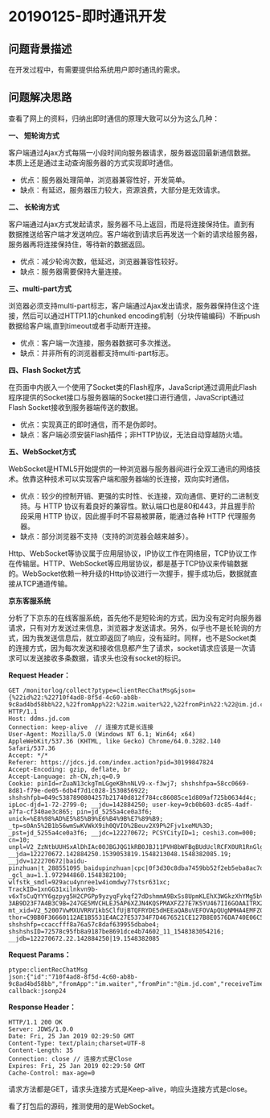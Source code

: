 # 20190125-即时通讯开发 #

## 问题背景描述 ##

在开发过程中，有需要提供给系统用户即时通讯的需求。

## 问题解决思路 ##

查看了网上的资料，归纳出即时通信的原理大致可以分为这么几种：

**一、 短轮询方式**

客户端通过Ajax方式每隔一小段时间向服务器请求，服务器返回最新通信数据。本质上还是通过主动查询服务器的方式实现即时通信。

- 优点：服务器处理简单，浏览器兼容性好，开发简单。
- 缺点：有延迟，服务器压力较大，资源浪费，大部分是无效请求。

**二、 长轮询方式**

客户端通过Ajax方式发起请求，服务器不马上返回，而是将连接保持住。直到有数据推送给客户端才发送响应。客户端收到请求后再发送一个新的请求给服务器，服务器再将连接保持住，等待新的数据返回。

- 优点：减少轮询次数，低延迟，浏览器兼容性较好。
- 缺点：服务器需要保持大量连接。

**三、multi-part方式**

浏览器必须支持multi-part标志，客户端通过Ajax发出请求，服务器保持住这个连接，然后可以通过HTTP1.1的chunked encoding机制（分块传输编码）不断push数据给客户端,直到timeout或者手动断开连接。

- 优点：客户端一次连接，服务器数据可多次推送。
- 缺点：并非所有的浏览器都支持multi-part标志。

**四、Flash Socket方式**

在页面中内嵌入一个使用了Socket类的Flash程序，JavaScript通过调用此Flash程序提供的Socket接口与服务器端的Socket接口进行通信，JavaScript通过Flash Socket接收到服务器端传送的数据。

- 优点：实现真正的即时通信，而不是伪即时。
- 缺点：客户端必须安装Flash插件；非HTTP协议，无法自动穿越防火墙。

**五、WebSocket方式**

WebSocket是HTML5开始提供的一种浏览器与服务器间进行全双工通讯的网络技术。依靠这种技术可以实现客户端和服务器端的长连接，双向实时通信。

- 优点：较少的控制开销、更强的实时性、长连接，双向通信、更好的二进制支持。与 HTTP 协议有着良好的兼容性。默认端口也是80和443，并且握手阶段采用 HTTP 协议，因此握手时不容易被屏蔽，能通过各种 HTTP 代理服务器。
- 缺点：部分浏览器不支持（支持的浏览器会越来越多）。

Http、WebSocket等协议属于应用层协议，IP协议工作在网络层，TCP协议工作在传输层。HTTP、WebSocket等应用层协议，都是基于TCP协议来传输数据的。WebSocket依赖一种升级的Http协议进行一次握手，握手成功后，数据就直接从TCP通道传输。

**京东客服系统**

分析了下京东的在线客服系统，首先他不是短轮询的方式，因为没有定时向服务器请求，只有对方发送过来信息，浏览器才发送请求。另外，似乎也不是长轮询的方式，因为我发送信息后，就立即返回了响应，没有延时。同样，也不是Socket类的连接方式，因为每次发送和接收信息都产生了请求，socket请求应该是一次请求可以发送接收多条数据，请求头也没有socket的标识。

**Request Header：**

	GET /monitorlog/collect?ptype=clientRecChatMsg&json={%22id%22:%22710f4ad8-8f5d-4c60-ab8b-9c8ad4bd58bb%22,%22fromApp%22:%22im.waiter%22,%22fromPin%22:%22@im.jd.com%22,%22receiveTime%22:1548383253297,%22toPin%22:%22jd_5255a4ce0a3f6%22,%22msgRecType%22:%221%22,%22sid%22:%223d7249d5e3cf45a2d60e9563c4357858%22,%22mid%22:159877480,%22toApp%22:%22im.customer%22,%22toClientType%22:%22comet%22,%22toClientVersion%22:%221.0.0%22}&callback=jsonp24 HTTP/1.1
	Host: ddms.jd.com
	Connection: keep-alive  // 连接方式是长连接
	User-Agent: Mozilla/5.0 (Windows NT 6.1; Win64; x64) AppleWebKit/537.36 (KHTML, like Gecko) Chrome/64.0.3282.140 Safari/537.36
	Accept: */*
	Referer: https://jdcs.jd.com/index.action?pid=30199847824
	Accept-Encoding: gzip, deflate, br
	Accept-Language: zh-CN,zh;q=0.9
	Cookie: pinId=rZuaN13ckgTmLGgeKBhnNLV9-x-f3wj7; shshshfpa=58cc0669-8d81-f79e-de05-6db4f7d1c028-1530856922; shshshfpb=049c5387890804257b21740d812f784cc86085ce1d809af725b0634d4c; ipLoc-djd=1-72-2799-0; __jdu=142884250; user-key=9cb0b603-dc85-4adf-a7fa-cf340ae3c865; pin=jd_5255a4ce0a3f6; unick=%E8%98%AD%E5%85%B9%E6%B4%9B%E7%89%B9; _tp=s0An5%2B1b56wmSwKVWkX9ih0QVIO%2Beuv2X9P%2Fjv1xeMU%3D; _pst=jd_5255a4ce0a3f6; __jdc=122270672; PCSYCityID=1; ceshi3.com=000; cn=10; unpl=V2_ZzNtbUUHSxAlDhIAc00JBGJQG1kRB0JBJ11PVH8bWFBgBUdUclRCFX0UR1RnGlgUZwIZXEtcQhRFCEdkeBBVAWMDE1VGZxBFLV0CFSNGF1wjU00zQwBBQHcJFF0uSgwDYgcaDhFTQEJ2XBVQL0oMDDdRFAhyZ0AVRQhHZHscXwxuBhFZQ2dzEkU4dl17HFUMZzMTbUNnAUEpDEZRfhBaSGcGEVRLUkARdDhHZHg%3d; __jda=122270672.142884250.1539053819.1548213048.1548382085.19; __jdv=122270672|baidu-pinzhuan|t_288551095_baidupinzhuan|cpc|0f3d30c8dba7459bb52f2eb5eba8ac7d_0_6a94a7ee9ed04b85ba0ecd81535d67d8|1548382084917; _gcl_au=1.1.972944860.1548382100; wlfstk_smdl=929acu4ynree1w4iomdwy77stsr631xc; TrackID=1xnGG31xilnkvn9b-v6xTsCuQYYY6gzpyg5H2CPGPp9yzyqFykqf27dDshmmA9BxSs8UpmKLEhX3WGkzXhYMg5bVuOMyt80b3Aj_m9O_fAwY; 3AB9D23F7A4B3C9B=247GE5MVCHLEJ5AP6XZJN4KQSPMAXFZ27E7K5YU467II6GOAAITRX2J5BOHAAJVYQEA6JMCCHAHCP5XRLSQLGXFF2I; mt_xid=V2_52007VwMXUVRRV1kbSClfUjBTQFRYDE5dHEEaQABuVEFOVApQUgNMHA4EMFZGUw5QVgkvShhcDXsCEk5eXENaHkIYVQ5jCiJQbVhiWBpLH1oNZAoQYl1dVF0%3D; thor=C9BB0F36660112AE1B5531E4AC27E53734F7D4676521CE127B8E0576DA740E06C594D782CF6FEF5FADEA5C7C18060FC46BBA746A12D28651333FCD19B7DD760ED0D1E84C5DDD78DCC08C563E06E856F909A3E62A82275C81B98928726395956F9A1B6F561FFA9B5D8B2A79E00354CB719F74DFCA196958C2A941B96AEEA1CD8DA08F5D2BF714DC55E6B28DFE77CDBA6BE97F19582B594FBF6037850CC7AF6126; shshshfp=ccaccfff8a76a57c8daf639955dbabe4; shshshsID=72578c95fb8a9187be8691dce4b74602_11_1548383054216; __jdb=122270672.22.142884250|19.1548382085

**Request Params：**

	ptype:clientRecChatMsg
	json:{"id":"710f4ad8-8f5d-4c60-ab8b-9c8ad4bd58bb","fromApp":"im.waiter","fromPin":"@im.jd.com","receiveTime":1548383253297,"toPin":"jd_5255a4ce0a3f6","msgRecType":"1","sid":"3d7249d5e3cf45a2d60e9563c4357858","mid":159877480,"toApp":"im.customer","toClientType":"comet","toClientVersion":"1.0.0"}
	callback:jsonp24

**Response Header：**

	HTTP/1.1 200 OK
	Server: JDWS/1.0.0
	Date: Fri, 25 Jan 2019 02:29:50 GMT
	Content-Type: text/plain;charset=UTF-8
	Content-Length: 35
	Connection: close // 连接方式是Close
	Expires: Fri, 25 Jan 2019 02:29:50 GMT
	Cache-Control: max-age=0

请求方法都是GET，请求头连接方式是Keep-alive，响应头连接方式是close。

看了打包后的源码，推测使用的是WebSocket。